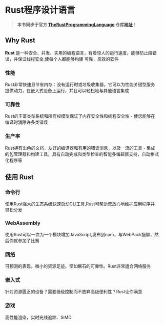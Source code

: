 # Rust程序设计语言

> **本书同步于官方 [TheRustProgrammingLanguage](https://doc.rust-lang.org/book/) 仓库[地址](https://github.com/rust-lang/book)！**

## Why Rust

**Rust** 是一种安全、并发、实用的编程语言，有着惊人的运行速度，能够防止段错误，并保证线程安全,使每个人都能够构建
可靠，高效的软件

### 性能

Rust非常快速且节省内存：没有运行时或垃圾收集器，它可以为性能关键型服务提供动力，在嵌入式设备上运行，并且可以轻松地与其他语言集成

### 可靠性

Rust的丰富类型系统和所有权模型保证了内存安全性和线程安全性 - 使您能够在编译时消除许多类错误

### 生产率

Rust拥有出色的文档，友好的编译器和有用的错误消息，以及一流的工具 - 集成的包管理器和构建工具，具有自动完成和类型检查的智能多编辑器支持，自动格式化程序等

## 使用 Rust

### 命令行

使用Rust强大的生态系统快速启动CLI工具,Rust可帮助您放心地维护应用程序并轻松分发</p>

### WebAssembly

使用Rust可以一次为一个模块增加JavaScript,发布到npm，与WebPack捆绑，然后你就参加了比赛

### 网络

可预测的表现。微小的资源足迹。坚如磐石的可靠性。Rust非常适合网络服务

### 嵌入式

针对资源匮乏的设备？需要低级控制而不放弃高级便利性？Rust让你满意

### 游戏

高性能渲染，实时光线追踪、SIMD